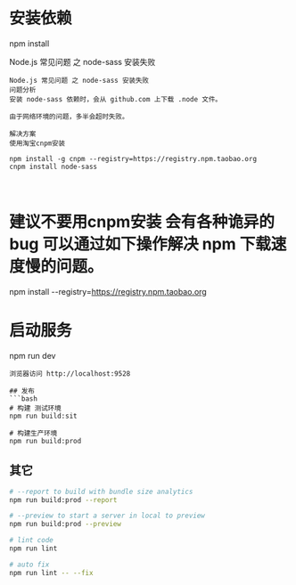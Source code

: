 
# 安装依赖
npm install

Node.js 常见问题 之 node-sass 安装失败
```
Node.js 常见问题 之 node-sass 安装失败
问题分析
安装 node-sass 依赖时，会从 github.com 上下载 .node 文件。

由于网络环境的问题，多半会超时失败。

解决方案
使用淘宝cnpm安装

npm install -g cnpm --registry=https://registry.npm.taobao.org
cnpm install node-sass
```
   
# 建议不要用cnpm安装 会有各种诡异的bug 可以通过如下操作解决 npm 下载速度慢的问题。
npm install --registry=https://registry.npm.taobao.org

# 启动服务
npm run dev
```
浏览器访问 http://localhost:9528

## 发布
```bash
# 构建 测试环境
npm run build:sit

# 构建生产环境
npm run build:prod
```

## 其它
```bash
# --report to build with bundle size analytics
npm run build:prod --report

# --preview to start a server in local to preview
npm run build:prod --preview

# lint code
npm run lint

# auto fix
npm run lint -- --fix
```
